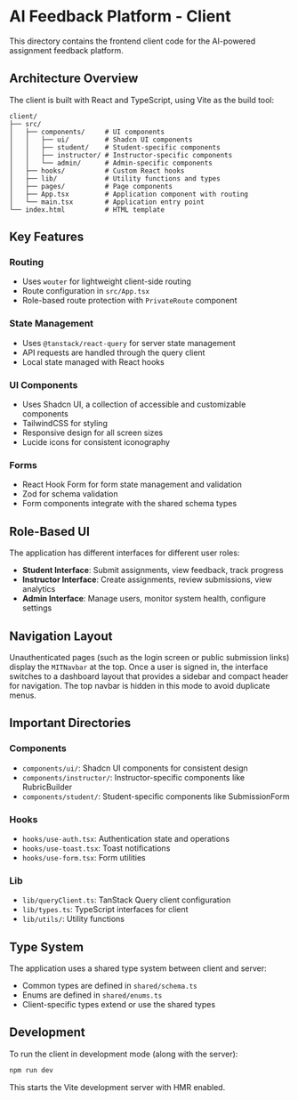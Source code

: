 # AI Feedback Platform - Client

This directory contains the frontend client code for the AI-powered assignment feedback platform.

## Architecture Overview

The client is built with React and TypeScript, using Vite as the build tool:

```
client/
├── src/
│   ├── components/     # UI components
│   │   ├── ui/         # Shadcn UI components
│   │   ├── student/    # Student-specific components
│   │   ├── instructor/ # Instructor-specific components
│   │   └── admin/      # Admin-specific components
│   ├── hooks/          # Custom React hooks
│   ├── lib/            # Utility functions and types
│   ├── pages/          # Page components
│   ├── App.tsx         # Application component with routing
│   └── main.tsx        # Application entry point
└── index.html          # HTML template
```

## Key Features

### Routing

- Uses `wouter` for lightweight client-side routing
- Route configuration in `src/App.tsx`
- Role-based route protection with `PrivateRoute` component

### State Management

- Uses `@tanstack/react-query` for server state management
- API requests are handled through the query client
- Local state managed with React hooks

### UI Components

- Uses Shadcn UI, a collection of accessible and customizable components
- TailwindCSS for styling
- Responsive design for all screen sizes
- Lucide icons for consistent iconography

### Forms

- React Hook Form for form state management and validation
- Zod for schema validation
- Form components integrate with the shared schema types

## Role-Based UI

The application has different interfaces for different user roles:

- **Student Interface**: Submit assignments, view feedback, track progress
- **Instructor Interface**: Create assignments, review submissions, view analytics
- **Admin Interface**: Manage users, monitor system health, configure settings

## Navigation Layout

Unauthenticated pages (such as the login screen or public submission links)
display the `MITNavbar` at the top. Once a user is signed in, the interface
switches to a dashboard layout that provides a sidebar and compact header for
navigation. The top navbar is hidden in this mode to avoid duplicate menus.

## Important Directories

### Components

- `components/ui/`: Shadcn UI components for consistent design
- `components/instructor/`: Instructor-specific components like RubricBuilder
- `components/student/`: Student-specific components like SubmissionForm

### Hooks

- `hooks/use-auth.tsx`: Authentication state and operations
- `hooks/use-toast.tsx`: Toast notifications
- `hooks/use-form.tsx`: Form utilities

### Lib

- `lib/queryClient.ts`: TanStack Query client configuration
- `lib/types.ts`: TypeScript interfaces for client
- `lib/utils/`: Utility functions

## Type System

The application uses a shared type system between client and server:

- Common types are defined in `shared/schema.ts`
- Enums are defined in `shared/enums.ts`
- Client-specific types extend or use the shared types

## Development

To run the client in development mode (along with the server):

```bash
npm run dev
```

This starts the Vite development server with HMR enabled.